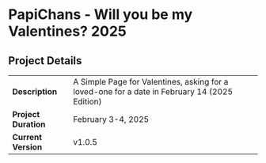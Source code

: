 # PapiChans - Will you be my Valentines? 2025

## Project Details

|                     |                     |
| ------------------- | --------------------|
| **Description**     | A Simple Page for Valentines, asking for a loved-one for a date in February 14 (2025 Edition) |
| **Project Duration**    | February 3-4, 2025 |
| **Current Version** | v1.0.5 |
